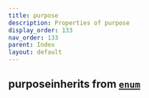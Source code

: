 ```yaml
---
title: purpose
description: Properties of purpose
display_order: 133
nav_order: 133
parent: Index
layout: default
---
```


## purposeinherits from [`enum`](./enum.html)
